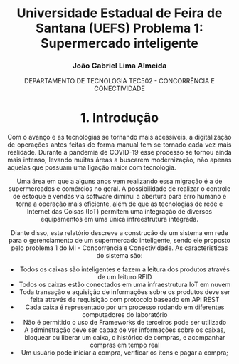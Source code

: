 <div align="center">
  <h1>
    Universidade Estadual de Feira de Santana (UEFS)
    Problema 1: Supermercado inteligente
  </h1>

  <h3>
    João Gabriel Lima Almeida
  </h3>

  <p>
    DEPARTAMENTO DE TECNOLOGIA
    TEC502 - CONCORRÊNCIA E CONECTIVIDADE
  </p>

# 1. Introdução
<p style="text-align: justify;">
Com o avanço e as tecnologias se tornando mais acessíveis, a digitalização de operações antes feitas de forma manual tem se tornado cada vez mais realidade. Durante a pandemia de COVID-19 esse processo se tornou ainda mais intenso, levando muitas áreas a buscarem modernização, não apenas aquelas que possuam uma ligação maior com tecnologia.

Uma área em que a alguns anos vem realizando essa migração é a de supermercados e comércios no geral. A possibilidade de realizar o controle de estoque e vendas via software diminui a abertura para erro humano e torna a operação mais eficiente, além de que as tecnologias de rede e Internet das Coisas (IoT) permitem uma integração de diversos equipamentos em uma única infreestrutura integrada.

Diante disso, este relatório descreve a construção de um sistema em rede para o gerenciamento de um supermercado inteligente, sendo ele proposto pelo problema 1 do MI - Concorrencia e Conectividade. As caracteristicas do sistema são:
- Todos os caixas são inteligentes e fazem a leitura dos produtos através de um leituro RFID
- Todos os caixas estão conectados em uma infraestrutura IoT em nuvem
- Toda transação e aquisição de informações sobre os produtos deve ser feita através de requisição com protocolo baseado em API REST
- Cada caixa é representado por um processo rodando em diferentes computadores do laboratório
- Não é permitido o uso de Frameworks de terceiros pode ser utilizado
- A adminstração deve ser capaz de ver informações sobre os caixas, bloquear ou liberar um caixa, o histórico de compras, e acompanhar compras em tempo real
- Um usuário pode iniciar a compra, verificar os itens e pagar a compra;
</p>
